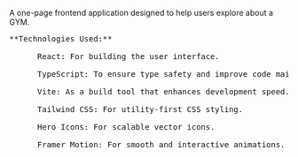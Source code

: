 A one-page frontend application designed to help users explore about a GYM. 

<pre>
**Technologies Used:**<br/>
      React: For building the user interface.<br/>
      TypeScript: To ensure type safety and improve code maintainability.<br/>
      Vite: As a build tool that enhances development speed.<br/>
      Tailwind CSS: For utility-first CSS styling.<br/>
      Hero Icons: For scalable vector icons.<br/>
      Framer Motion: For smooth and interactive animations.<br/>
